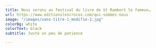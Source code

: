 ```yaml
---
title: Nous serons au festival du livre de St Rambert le fameux…
url: https://www.editionslescrocos.com/qui-sommes-nous
image: "/images/sans-titre-1_modifie-2.jpg"
colorBg: white
colorText: black
subtitle: Juste un peu de patience

---
```

